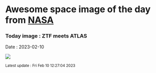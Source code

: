 
# Awesome space image of the day from [NASA](https://api.nasa.gov/)

### Today image : ZTF meets ATLAS
Date : 2023-02-10

![](https://apod.nasa.gov/apod/image/2302/C2022E3ZTFmeetsC2022U2Atlasbeschriftet1024.jpg)

<small>Latest update : Fri Feb 10 12:27:04 2023</small>
        